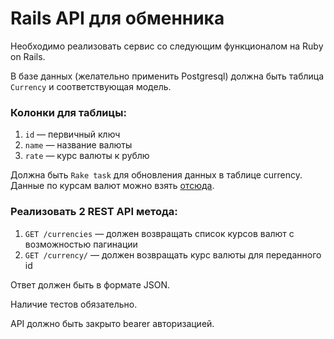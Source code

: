 # Rails API для обменника

Необходимо реализовать сервис со следующим функционалом на Ruby on Rails.

В базе данных (желательно применить Postgresql) должна быть таблица `Currency`
и соответствующая модель.

### Колонки для таблицы:

1. `id` — первичный ключ
2. `name` — название валюты
3. `rate` — курс валюты к рублю

Должна быть `Rake task` для обновления данных в таблице currency. Данные по курсам валют можно взять [отсюда](http://www.cbr.ru/scripts/XML_daily.asp).

### Реализовать 2 REST API метода:

1. `GET /currencies` — должен возвращать список курсов валют с возможностью пагинации
2. `GET /currency/` — должен возвращать курс валюты для переданного id

Ответ должен быть в формате JSON.

Наличие тестов обязательно.

API должно быть закрыто bearer авторизацией.
